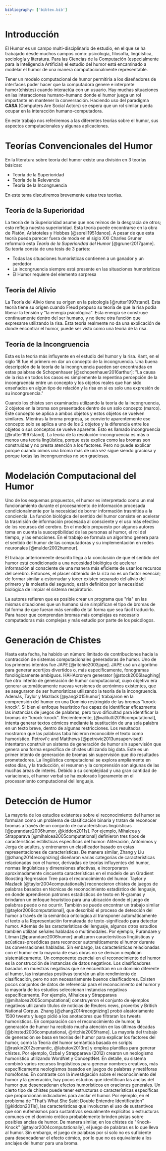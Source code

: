 ```yaml
---
bibliography: ['bibtex.bib']
---
```


# Introducción

El Humor es un campo multi-disciplinario de estudio, en el que se ha trabajado
desde muchos campos como: psicología, filosofía, lingüística, sociología
y literatura. Para las Ciencias de la Computación 
(especialmente para la Inteligencia Artificial) el estudio del humor está encaminado a
modelar el humor de una manera computacionalmente representable.

Tener un modelo computacional de humor permitiría a los diseñadores de interfaces
poder hacer que la computadora genere e interprete humor(chistes) cuando interactúa
con un usuario. Hay muchas situaciones en las interacciones humano-humano donde el humor
juega un rol importante en mantener la conversación. Haciendo uso del paradigma **CASA**
(Computers Are Social Actors) se espera que un rol similar pueda ocupar en la interacción
humano-computadora.

En este trabajo nos referiremos a las diferentes teorías sobre el humor, sus aspectos
computacionales y algunas aplicaciones.

# Teorías Convencionales del Humor

En la literatura sobre teoría del humor existe una división en 3 teorías básicas:
* Teoría de la Superioridad
* Teoría de la Relevancia
* Teoría de la Incongruencia

En este tema discutiremos brevemente estas tres teorías.

## Teoría de la Superioridad

La teoría de la Superioridad asume que nos reímos de la desgracia de otros; esto refleja
nuestra superioridad. Esta teoría puede encontrarse en la obra de Platón, Arístoteles y
Hobbes [@sorell1951dance]. A pesar de que esta teoría pueda parecer fuera de moda en el siglo
XXI Charles Gruner reformuló esta *Teoría de la Superioridad del Humor* [@gruner2017game].
Su teoría consta de una tesis de 3 partes:
* Todas las situaciones humorísticas contienen a un ganador y un perdedor
* La incongruencia siempre está presente en las situaciones humorísticas
* El Humor requiere del elemento sorpresa

## Teoría del Alivio

La Teoría del Alivio tiene su origen en la psicología [@rutter1997stand]. Esta teoría tiene su origen
cuando Freud propuso su teoría de que la risa podía liberar la tensión y "la energía psicológica".
Esta energía se construye continuamente dentro del ser humano, y no tiene otra función que
expresarse utilizando la risa. Esta teoría realmente no da una explicación de donde encontrar el
humor, puede ser visto como una teoría de la risa.

## Teoría de la Incongruencia

Esta es la teoría más influyente en el estudio del humor y la risa.
Kant, en el siglo 18 fue el primero en dar un concepto de la incongruencia.
Una buena descripción de la teoría de la incongruencia pueden ser encontradas
en estas palabras de Schopenhauer [@schopenhauer2016arthur]:
"La causa de la risa en todos los casos es simplemente la repentina percepción de la
incongruencia entre un concepto y los objetos reales que han sido enseñados en
algún tipo de relación y la risa en si es solo una expresión de su incongruencia."

Cuando los chistes son examinados utilizando la teoría de la incongruencia, 2 objetos
en la broma son presentados dentro de un solo concepto (marco). Este concepto se aplica
a ambos objetos y estos objetos se vuelven similares. Mientras la broma progresa, se convierte
aparentemente ese concepto solo se aplica a uno de los 2 objetos y la diferencia entre
los objetos o sus conceptos se vuelve aparente. Esto es llamado incongruencia [@rutter1997stand].
La teoría de la resolución-incongruencia es más o menos una teoría lingüística, porque esta
explica como las bromas son construidas y no presta atención a los factores. Pero no puede explicar
porque cuando oímos una broma más de una vez sigue siendo graciosa y porque todas las
incongruencias no son graciosas.

# Modelación Computacional del Humor

Uno de los esquemas propuestos, el humor es interpretado como un mal funcionamiento durante
el procesamiento de información procesada condicionalmente por la necesidad de borrar 
información trasmitida a la conciencia. La función biológica del sentido del humor consiste
en acelerar la trasmisión de información procesada al consciente y el uso más efectivo de los recursos
del cerebro. En el modelo propuesto por algunos autores toma en cuenta la susceptibilidad
de las personas al humor, el rol del tiempo, y las emociones. En el trabajo se formula
un algoritmo genera para el sentido del humor de las computadoras y su implementación en redes
neuronales [@mulder2002humour].

El trabajo anteriormente descrito llega a la conclusión de que el sentido del humor está
condicionado a una necesidad biológica de acelerar información al consciente de una
manera más eficiente de usar los recursos del cerebro. Entonces, el placer obtenido de
la riza no es un factor esencial; de formar similar a estornudar y tocer existen
separado del alivio del primero y la molestia del segundo, están definidos por la necesidad
biológica de limpiar el sistema respiratorio. 

La autores refieren que es posible crear un programa que "ría" en las mismas situaciones que un
humano si se simplifican el tipo de bromas de tal forma de que fueran más sencillo
de tal forma que sea fácil traducirlo. Para hacer que comprendan bromas más complejas
es necesario computadoras más complejas y más estudio por parte de los psicólogos.

# Generación de Chistes

Hasta esta fecha, ha habido un número limitado de contribuciones hacia la contracción de sistemas computacionales generadoras de humor.
Uno de los primeros intentos fue JAPE [@ritchie2003jape].
JAPE usó un algoritmo para generar acertijos divertidos o, más específicamente, fonogramas fonológicamente ambiguos.
HAHAcronym generator [@stock2006laughing] fue otro intento de generación de humor computacional, cuyo objetivo era generar automáticamente nuevas versiones de acrónimos existentes, que se aseguraron de ser humorísticas utilizando la teoría de la incongruencia. Además, Taylor y Mazlack [@yang2015humor] trabajaron en la comprensión del humor en una Dominio restringido de las bromas "knock-knock". Si bien el enfoque heurístico fue capaz de identificar eficazmente las instancias de juegos de palabras, pero tuvo dificultad para identificar la bromas de "knock-knock".
Recientemente, [@valitutti2016computational], intenta generar textos cómicos mediante la sustitución de una sola palabra en un texto breve, dentro de algunas restricciones. Los resultados mostraron que las palabras tabú hicieron reconocible el texto como humorístico.
Petrovi'c and Matthews [@petrovic2013unsupervised] intentaron construir un sistema de generación de humor sin supervisión que genera una forma específica de chistes utilizando big data.
Este es un primer intento de generación de bromas sin supervisión que dio resultados prometedores.
La lingüística computacional se explora ampliamente en estos días, y la traducción, el resumen y la comprensión son algunas de las muchas áreas de interés.
Debido a su complejidad y una gran cantidad de variaciones, el humor verbal se ha explorado ligeramente en el procesamiento computacional del lenguaje.

# Detección de Humor

La mayoría de los estudios existentes sobre el reconocimiento del humor se formulan como un problema de clasificación binaria y tratan de reconocer bromas a través de un conjunto de características lingüísticas [@purandare2006humor, @kiddon2011s]. 
Por ejemplo, Mihalcea y Strapparava [@mihalcea2005computational] definieron tres tipos de características estilísticas específicas del humor: Aliteración, Antónimos y Jerga de adultos, y entrenaron un clasificador basado en estas representaciones de características.
De manera similar, Zhang y Liu [@zhang2014recognizing] diseñaron varias categorías de características relacionadas con el humor, derivadas de teorías influyentes del humor, normas lingüísticas y dimensiones afectivas, e incorporaron aproximadamente cincuenta características en el modelo de un Gradient Boosting Regression Tree para el reconocimiento del humor.
Taylor y Mazlack [@taylor2004computationally] reconocieron chistes de juegos de palabras basados ​​en técnicas de reconocimiento estadístico del lenguaje, en donde aprendieron patrones estadísticos de texto en N-gramas y brindaron un enfoque heurístico para una ubicación donde el juego de palabras puede o no ocurrir.
También se puede encontrar un trabajo similar [@taylor2009computational], que describió el proceso de detección del humor a través de la semántica ontológica al transponer automáticamente el texto a la Representación formateada de texto-significado para detectar humor.
Además de las características del lenguaje, algunos otros estudios también utilizan señales habladas o multimodales.
Por ejemplo, Purandare y Litman [@purandare2006humor] analizaron características lingüísticas y acústicas-prosódicas para reconocer automáticamente el humor durante las conversaciones habladas.
Sin embargo, las características relacionadas con el humor en la mayoría de esas obras no se derivan o explican sistemáticamente.
Un componente esencial en el reconocimiento del humor es la construcción de instancias de datos negativos.
Los clasificadores basados ​​en muestras negativas que se encuentran en un dominio diferente al humor, las instancias positivas tendrán un alto rendimiento de clasificación, pero no son necesariamente buenos clasificadores.
Existen pocos conjuntos de datos de referencia para el reconocimiento del humor y la mayoría de los estudios seleccionan instancias negativas específicamente. 
Por ejemplo, Mihalcea y Strapparava [@mihalcea2005computational] construyeron el conjunto de ejemplos negativos utilizando títulos de noticias de Reuters news, proverbs y British National Corpus. 
Zhang [@zhang2014recognizing] probó aleatoriamente 1500 tweets y luego pidió a los anotadores que filtraran los tweets humorísticos.
En comparación con el reconocimiento de humor, la generación de humor ha recibido mucha atención en las últimas décadas [@binsted2006computational, @ritchie2005frame].
La mayoría del trabajo de generación se basa en teorías del humor para explicar los factores del humor, como la Teoría del humor semántica basada en scripts [@raskin2012semantic, @labutov2013re]  y emplea plantillas para generar chistes.
Por ejemplo, Ozbal y Strapparava (2012) crearon un neologismo humorístico utilizando WordNet y ConceptNet.
En detalle, su sistema combinó varios recursos lingüísticos para generar nombres creativos, más específicamente neologismos basados ​​en juegos de palabras y metáforas homófonas.
En contraste con la investigación sobre el reconocimiento del humor y la generación, hay pocos estudios que identifican las anclas del humor que desencadenan efectos humorísticos en oraciones generales.
Un cierto tipo de chistes puede tener estructuras o características específicas que proporcionan indicadores para anclar el humor.
Por ejemplo, en el problema de "That’s What She Said: Double Entendre Identification" [@kiddon2011s], las características que involucran el uso de sustantivos que son eufemismos para sustantivos sexualmente explícitos o estructuras comunes en el dominio erótico probablemente brinden pistas sobre posibles anclas de humor. 
De manera similar, en los chistes de "Knock-Knock" [@taylor2004computationally], el juego de palabras es lo que lleva al humor. Sin embargo, el juego de palabras por sí solo no es suficiente para desencadenar el efecto cómico, por lo que no es equivalente a los anclajes del humor para una broma.

